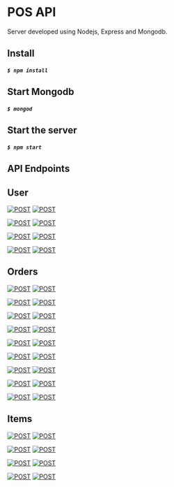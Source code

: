 # POS API

Server developed using Nodejs, Express and Mongodb.

## Install

##### ```$ npm install```

## Start Mongodb

##### ``` $ mongod ```

## Start the server

##### ```$ npm start```

## API Endpoints

## User

[![POST](https://img.shields.io/badge/Login-POST-orange.svg?style=flat-square)](https://github.com/heshanera/POS/blob/master/PosAPI/apiDocs/user/getUser.md) 
[![POST](https://img.shields.io/badge//getUser--orange.svg?style=flat-square)](https://github.com/heshanera/POS/blob/master/PosAPI/apiDocs/user/getUser.md)

[![POST](https://img.shields.io/badge/Add%20new%20user-POST-orange.svg?style=flat-square)](https://github.com/heshanera/POS/blob/master/PosAPI/apiDocs/user/addUser.md)
[![POST](https://img.shields.io/badge//addUser--orange.svg?style=flat-square)](https://github.com/heshanera/POS/blob/master/PosAPI/apiDocs/user/addUser.md)

[![POST](https://img.shields.io/badge/List%20users-GET-brightgreen.svg?style=flat-square)](https://github.com/heshanera/POS/blob/master/PosAPI/apiDocs/user/listUsers.md)
[![POST](https://img.shields.io/badge//listUsers--brightgreen.svg?style=flat-square)](https://github.com/heshanera/POS/blob/master/PosAPI/apiDocs/user/listUsers.md)

[![POST](https://img.shields.io/badge/Delete%20user-DELETE-red.svg?style=flat-square)](https://github.com/heshanera/POS/blob/master/PosAPI/apiDocs/user/deleteUser.md)
[![POST](https://img.shields.io/badge//deleteUser--red.svg?style=flat-square)](https://github.com/heshanera/POS/blob/master/PosAPI/apiDocs/user/deleteUser.md)

## Orders
[![POST](https://img.shields.io/badge/Create%20an%20order%20list-POST-orange.svg?style=flat-square)](https://github.com/heshanera/POS/blob/master/PosAPI/apiDocs/orders/createOrder.md) 
[![POST](https://img.shields.io/badge//createOrder--orange.svg?style=flat-square)](https://github.com/heshanera/POS/blob/master/PosAPI/apiDocs/orders/createOrder.md)

[![POST](https://img.shields.io/badge/Delete%20order%20list-DELETE-red.svg?style=flat-square)](https://github.com/heshanera/POS/blob/master/PosAPI/apiDocs/orders/removeOrderList.md) 
[![POST](https://img.shields.io/badge//removeOrderList--red.svg?style=flat-square)](https://github.com/heshanera/POS/blob/master/PosAPI/apiDocs/orders/removeOrderList.md)

[![POST](https://img.shields.io/badge/Get%20all%20orders-GET-brightgreen.svg?style=flat-square)](https://github.com/heshanera/POS/blob/master/PosAPI/apiDocs/orders/listOrders.md) 
[![POST](https://img.shields.io/badge//listOrders--brightgreen.svg?style=flat-square)](https://github.com/heshanera/POS/blob/master/PosAPI/apiDocs/orders/listOrders.md)

[![POST](https://img.shields.io/badge/Add%20a%20new%20order%20for%20user-POST-orange.svg?style=flat-square)](https://github.com/heshanera/POS/blob/master/PosAPI/apiDocs/orders/addOrder.md) 
[![POST](https://img.shields.io/badge//addOrder--orange.svg?style=flat-square)](https://github.com/heshanera/POS/blob/master/PosAPI/apiDocs/orders/addOrder.md)

[![POST](https://img.shields.io/badge/Remove%20an%20order-DELETE-red.svg?style=flat-square)](https://github.com/heshanera/POS/blob/master/PosAPI/apiDocs/orders/removeOrder.md) 
[![POST](https://img.shields.io/badge//removeOrder--red.svg?style=flat-square)](https://github.com/heshanera/POS/blob/master/PosAPI/apiDocs/orders/removeOrder.md)

[![POST](https://img.shields.io/badge/Add%20a%20new%20item%20to%20order-POST-orange.svg?style=flat-square)](https://github.com/heshanera/POS/blob/master/PosAPI/apiDocs/orders/addOrderItem.md) 
[![POST](https://img.shields.io/badge//addOrderItem--orange.svg?style=flat-square)](https://github.com/heshanera/POS/blob/master/PosAPI/apiDocs/orders/addOrderItem.md)

[![POST](https://img.shields.io/badge/Update%20the%20item%20count-POST-orange.svg?style=flat-square)](https://github.com/heshanera/POS/blob/master/PosAPI/apiDocs/orders/updateOrderItem.md) 
[![POST](https://img.shields.io/badge//updateOrderItem--orange.svg?style=flat-square)](https://github.com/heshanera/POS/blob/master/PosAPI/apiDocs/orders/updateOrderItem.md)

[![POST](https://img.shields.io/badge/remove%20an%20item%20from%20an%20order-DELETE-red.svg?style=flat-square)](https://github.com/heshanera/POS/blob/master/PosAPI/apiDocs/orders/removeOrderItem.md) 
[![POST](https://img.shields.io/badge//removeOrderItem--red.svg?style=flat-square)](https://github.com/heshanera/POS/blob/master/PosAPI/apiDocs/orders/removeOrderItem.md)

[![POST](https://img.shields.io/badge/get%20oder%20list%20of%20a%20user-GET-brightgreen.svg?style=flat-square)](https://github.com/heshanera/POS/blob/master/PosAPI/apiDocs/orders/getOrders.md) 
[![POST](https://img.shields.io/badge//getOrders:username--brightgreen.svg?style=flat-square)](https://github.com/heshanera/POS/blob/master/PosAPI/apiDocs/orders/getOrders.md)

## Items

[![POST](https://img.shields.io/badge/Get%20all%20available%20items-GET-brightgreen.svg?style=flat-square)](https://github.com/heshanera/POS/blob/master/PosAPI/apiDocs/items/getItems.md) 
[![POST](https://img.shields.io/badge//getItems--brightgreen.svg?style=flat-square)](https://github.com/heshanera/POS/blob/master/PosAPI/apiDocs/items/getItems.md)

[![POST](https://img.shields.io/badge/Adding%20a%20new%20item-POST-orange.svg?style=flat-square)](https://github.com/heshanera/POS/blob/master/PosAPI/apiDocs/items/addItem.md) 
[![POST](https://img.shields.io/badge//addItem--orange.svg?style=flat-square)](https://github.com/heshanera/POS/blob/master/PosAPI/apiDocs/items/addItem.md)

[![POST](https://img.shields.io/badge/Update%20an%20available%20item-POST-orange.svg?style=flat-square)](https://github.com/heshanera/POS/blob/master/PosAPI/apiDocs/items/updateItem.md) 
[![POST](https://img.shields.io/badge//updateItem--orange.svg?style=flat-square)](https://github.com/heshanera/POS/blob/master/PosAPI/apiDocs/items/updateItem.md)

[![POST](https://img.shields.io/badge/Delete%20an%20available%20item-DELETE-red.svg?style=flat-square)](https://github.com/heshanera/POS/blob/master/PosAPI/apiDocs/items/deleteItem.md) 
[![POST](https://img.shields.io/badge//deleteItem--red.svg?style=flat-square)](https://github.com/heshanera/POS/blob/master/PosAPI/apiDocs/items/deleteItem.md)

